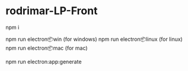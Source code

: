 # rodrimar-LP-Front

npm i 

npm run electron:package:win (for windows)
npm run electron:package:linux (for linux)
npm run electron:package:mac (for mac)

npm run electron:app:generate

